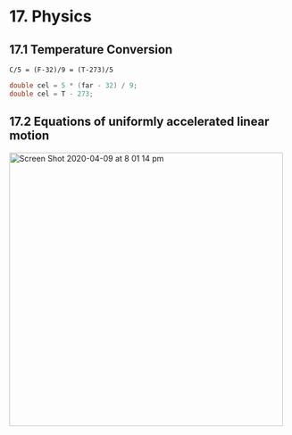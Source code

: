 # 17. Physics

## 17.1 Temperature Conversion

```
C/5 = (F-32)/9 = (T-273)/5
```

```java
double cel = 5 * (far - 32) / 9;
double cel = T - 273;
```

## 17.2 Equations of uniformly accelerated linear motion

<img width="490" alt="Screen Shot 2020-04-09 at 8 01 14 pm" src="https://user-images.githubusercontent.com/1612112/78883469-e5604580-7a9c-11ea-95cf-285df9a84575.png">
